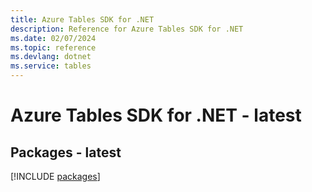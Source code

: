 ```yaml
---
title: Azure Tables SDK for .NET
description: Reference for Azure Tables SDK for .NET
ms.date: 02/07/2024
ms.topic: reference
ms.devlang: dotnet
ms.service: tables
---
```

# Azure Tables SDK for .NET - latest
## Packages - latest
[!INCLUDE [packages](tables-index.md)]